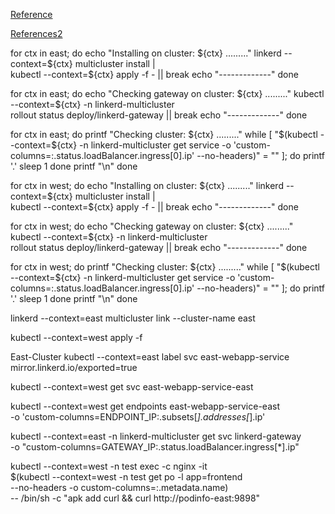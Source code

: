 


[Reference](https://linkerd.io/2.15/tasks/multicluster/)


[References2](https://smallstep.com/docs/step-cli/installation/#macos)




for ctx in east; do
  echo "Installing on cluster: ${ctx} ........."
  linkerd --context=${ctx} multicluster install | \
    kubectl --context=${ctx} apply -f - || break
  echo "-------------"
done

for ctx in east; do
  echo "Checking gateway on cluster: ${ctx} ........."
  kubectl --context=${ctx} -n linkerd-multicluster \
    rollout status deploy/linkerd-gateway || break
  echo "-------------"
done

for ctx in east; do
  printf "Checking cluster: ${ctx} ........."
  while [ "$(kubectl --context=${ctx} -n linkerd-multicluster get service -o 'custom-columns=:.status.loadBalancer.ingress[0].ip' --no-headers)" = "<none>" ]; do
      printf '.'
      sleep 1
  done
  printf "\n"
done



for ctx in west; do
  echo "Installing on cluster: ${ctx} ........."
  linkerd --context=${ctx} multicluster install | \
    kubectl --context=${ctx} apply -f - || break
  echo "-------------"
done

for ctx in west; do
  echo "Checking gateway on cluster: ${ctx} ........."
  kubectl --context=${ctx} -n linkerd-multicluster \
    rollout status deploy/linkerd-gateway || break
  echo "-------------"
done

for ctx in west; do
  printf "Checking cluster: ${ctx} ........."
  while [ "$(kubectl --context=${ctx} -n linkerd-multicluster get service -o 'custom-columns=:.status.loadBalancer.ingress[0].ip' --no-headers)" = "<none>" ]; do
      printf '.'
      sleep 1
  done
  printf "\n"
done


linkerd --context=east multicluster link --cluster-name east 

kubectl --context=west apply -f 




East-Cluster
kubectl --context=east label svc east-webapp-service mirror.linkerd.io/exported=true



kubectl --context=west get svc east-webapp-service-east



kubectl --context=west get endpoints east-webapp-service-east \
  -o 'custom-columns=ENDPOINT_IP:.subsets[*].addresses[*].ip'
  

kubectl --context=east -n linkerd-multicluster get svc linkerd-gateway \
  -o "custom-columns=GATEWAY_IP:.status.loadBalancer.ingress[*].ip"
  
  
  
kubectl --context=west -n test exec -c nginx -it \
  $(kubectl --context=west -n test get po -l app=frontend \
    --no-headers -o custom-columns=:.metadata.name) \
  -- /bin/sh -c "apk add curl && curl http://podinfo-east:9898"



